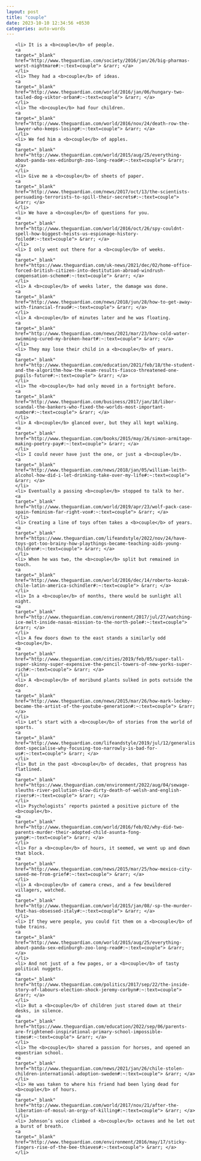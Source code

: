 ```yaml
---
layout: post
title: "couple"
date: 2023-10-10 12:34:56 +0530
categories: auto-words
---
```

<ol>

    <li> It is a <b>couple</b> of people.
    <a 
    target="_blank" 
    href="http://www.theguardian.com/society/2016/jan/26/big-pharmas-worst-nightmare#:~:text=couple"> &rarr; </a>
    </li>
    <li> They had a <b>couple</b> of ideas.
    <a 
    target="_blank" 
    href="http://www.theguardian.com/world/2016/jan/06/hungary-two-tailed-dog-viktor-orban#:~:text=couple"> &rarr; </a>
    </li>
    <li> The <b>couple</b> had four children.
    <a 
    target="_blank" 
    href="http://www.theguardian.com/world/2016/nov/24/death-row-the-lawyer-who-keeps-losing#:~:text=couple"> &rarr; </a>
    </li>
    <li> We fed him a <b>couple</b> of apples.
    <a 
    target="_blank" 
    href="http://www.theguardian.com/world/2015/aug/25/everything-about-panda-sex-edinburgh-zoo-long-read#:~:text=couple"> &rarr; </a>
    </li>
    <li> Give me a <b>couple</b> of sheets of paper.
    <a 
    target="_blank" 
    href="http://www.theguardian.com/news/2017/oct/13/the-scientists-persuading-terrorists-to-spill-their-secrets#:~:text=couple"> &rarr; </a>
    </li>
    <li> We have a <b>couple</b> of questions for you.
    <a 
    target="_blank" 
    href="http://www.theguardian.com/world/2016/oct/26/spy-couldnt-spell-how-biggest-heists-us-espionage-history-foiled#:~:text=couple"> &rarr; </a>
    </li>
    <li> I only went out there for a <b>couple</b> of weeks.
    <a 
    target="_blank" 
    href="https://www.theguardian.com/uk-news/2021/dec/02/home-office-forced-british-citizen-into-destitution-abroad-windrush-compensation-scheme#:~:text=couple"> &rarr; </a>
    </li>
    <li> A <b>couple</b> of weeks later, the damage was done.
    <a 
    target="_blank" 
    href="http://www.theguardian.com/news/2018/jun/28/how-to-get-away-with-financial-fraud#:~:text=couple"> &rarr; </a>
    </li>
    <li> A <b>couple</b> of minutes later and he was floating.
    <a 
    target="_blank" 
    href="http://www.theguardian.com/news/2021/mar/23/how-cold-water-swimming-cured-my-broken-heart#:~:text=couple"> &rarr; </a>
    </li>
    <li> They may lose their child in a <b>couple</b> of years.
    <a 
    target="_blank" 
    href="http://www.theguardian.com/education/2021/feb/18/the-student-and-the-algorithm-how-the-exam-results-fiasco-threatened-one-pupils-future#:~:text=couple"> &rarr; </a>
    </li>
    <li> The <b>couple</b> had only moved in a fortnight before.
    <a 
    target="_blank" 
    href="http://www.theguardian.com/business/2017/jan/18/libor-scandal-the-bankers-who-fixed-the-worlds-most-important-number#:~:text=couple"> &rarr; </a>
    </li>
    <li> A <b>couple</b> glanced over, but they all kept walking.
    <a 
    target="_blank" 
    href="http://www.theguardian.com/books/2015/may/26/simon-armitage-making-poetry-pay#:~:text=couple"> &rarr; </a>
    </li>
    <li> I could never have just the one, or just a <b>couple</b>.
    <a 
    target="_blank" 
    href="http://www.theguardian.com/news/2018/jan/05/william-leith-alcohol-how-did-i-let-drinking-take-over-my-life#:~:text=couple"> &rarr; </a>
    </li>
    <li> Eventually a passing <b>couple</b> stopped to talk to her.
    <a 
    target="_blank" 
    href="http://www.theguardian.com/world/2019/apr/23/wolf-pack-case-spain-feminism-far-right-vox#:~:text=couple"> &rarr; </a>
    </li>
    <li> Creating a line of toys often takes a <b>couple</b> of years.
    <a 
    target="_blank" 
    href="https://www.theguardian.com/lifeandstyle/2022/nov/24/have-toys-got-too-brainy-how-playthings-became-teaching-aids-young-children#:~:text=couple"> &rarr; </a>
    </li>
    <li> When he was two, the <b>couple</b> split but remained in touch.
    <a 
    target="_blank" 
    href="http://www.theguardian.com/world/2016/dec/14/roberto-kozak-chile-latin-america-schindler#:~:text=couple"> &rarr; </a>
    </li>
    <li> In a <b>couple</b> of months, there would be sunlight all night.
    <a 
    target="_blank" 
    href="http://www.theguardian.com/environment/2017/jul/27/watching-ice-melt-inside-nasas-mission-to-the-north-pole#:~:text=couple"> &rarr; </a>
    </li>
    <li> A few doors down to the east stands a similarly odd <b>couple</b>.
    <a 
    target="_blank" 
    href="http://www.theguardian.com/cities/2019/feb/05/super-tall-super-skinny-super-expensive-the-pencil-towers-of-new-yorks-super-rich#:~:text=couple"> &rarr; </a>
    </li>
    <li> A <b>couple</b> of moribund plants sulked in pots outside the door.
    <a 
    target="_blank" 
    href="http://www.theguardian.com/news/2015/mar/26/how-mark-leckey-became-the-artist-of-the-youtube-generation#:~:text=couple"> &rarr; </a>
    </li>
    <li> Let’s start with a <b>couple</b> of stories from the world of sports.
    <a 
    target="_blank" 
    href="http://www.theguardian.com/lifeandstyle/2019/jul/12/generalise-dont-specialise-why-focusing-too-narrowly-is-bad-for-us#:~:text=couple"> &rarr; </a>
    </li>
    <li> But in the past <b>couple</b> of decades, that progress has flatlined.
    <a 
    target="_blank" 
    href="https://www.theguardian.com/environment/2022/aug/04/sewage-sleuths-river-pollution-slow-dirty-death-of-welsh-and-english-rivers#:~:text=couple"> &rarr; </a>
    </li>
    <li> Psychologists’ reports painted a positive picture of the <b>couple</b>.
    <a 
    target="_blank" 
    href="http://www.theguardian.com/world/2016/feb/02/why-did-two-parents-murder-their-adopted-child-asunta-fong-yang#:~:text=couple"> &rarr; </a>
    </li>
    <li> For a <b>couple</b> of hours, it seemed, we went up and down that block.
    <a 
    target="_blank" 
    href="http://www.theguardian.com/news/2015/mar/25/how-mexico-city-saved-me-from-grief#:~:text=couple"> &rarr; </a>
    </li>
    <li> A <b>couple</b> of camera crews, and a few bewildered villagers, watched.
    <a 
    target="_blank" 
    href="http://www.theguardian.com/world/2015/jan/08/-sp-the-murder-that-has-obsessed-italy#:~:text=couple"> &rarr; </a>
    </li>
    <li> If they were people, you could fit them on a <b>couple</b> of tube trains.
    <a 
    target="_blank" 
    href="http://www.theguardian.com/world/2015/aug/25/everything-about-panda-sex-edinburgh-zoo-long-read#:~:text=couple"> &rarr; </a>
    </li>
    <li> And not just of a few pages, or a <b>couple</b> of tasty political nuggets.
    <a 
    target="_blank" 
    href="http://www.theguardian.com/politics/2017/sep/22/the-inside-story-of-labours-election-shock-jeremy-corbyn#:~:text=couple"> &rarr; </a>
    </li>
    <li> But a <b>couple</b> of children just stared down at their desks, in silence.
    <a 
    target="_blank" 
    href="https://www.theguardian.com/education/2022/sep/06/parents-are-frightened-inspirational-primary-school-impossible-times#:~:text=couple"> &rarr; </a>
    </li>
    <li> The <b>couple</b> shared a passion for horses, and opened an equestrian school.
    <a 
    target="_blank" 
    href="http://www.theguardian.com/news/2021/jan/26/chile-stolen-children-international-adoption-sweden#:~:text=couple"> &rarr; </a>
    </li>
    <li> He was taken to where his friend had been lying dead for <b>couple</b> of hours.
    <a 
    target="_blank" 
    href="http://www.theguardian.com/world/2017/nov/21/after-the-liberation-of-mosul-an-orgy-of-killing#:~:text=couple"> &rarr; </a>
    </li>
    <li> Johnson’s voice climbed a <b>couple</b> octaves and he let out a burst of breath.
    <a 
    target="_blank" 
    href="http://www.theguardian.com/environment/2016/may/17/sticky-fingers-rise-of-the-bee-thieves#:~:text=couple"> &rarr; </a>
    </li>